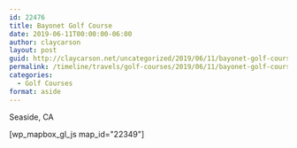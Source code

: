 ```yaml
---
id: 22476
title: Bayonet Golf Course
date: 2019-06-11T00:00:00-06:00
author: claycarson
layout: post
guid: http://claycarson.net/uncategorized/2019/06/11/bayonet-golf-course/
permalink: /timeline/travels/golf-courses/2019/06/11/bayonet-golf-course/
categories:
  - Golf Courses
format: aside
---
```

<div class="media-details">Seaside, CA</div>

[wp_mapbox_gl_js map_id="22349"]